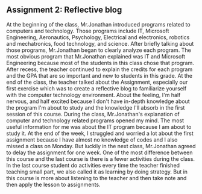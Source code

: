 ## Assignment 2: Reflective blog

At the beginning of the class, Mr.Jonathan introduced programs related to computers and technology. Those programs include IT, Microsoft Engineering, Aeronautics, Psychology, Electrical and electronics, robotics and mechatronics, food technology, and science. After briefly talking about those programs, Mr.Jonathan began to clearly analyze each program. The most obvious program that Mr.Jonathan explained was IT and Microsoft Engineering because most of the students in this class chose that program. After recess, the teacher continued to explain the credits for each program and the GPA that are so important and new to students in this grade. At the end of the class, the teacher talked about the Assignment, especially our first exercise which was to create a reflective blog to familiarize yourself with the computer technology environment.
About the feeling, I'm half nervous, and half excited because I don't have in-depth knowledge about the program I'm about to study and the knowledge I'll absorb in the first session of this course. During the class, Mr.Jonathan's explanation of computer and technology related programs opened my mind. The most useful information for me was about the IT program because I am about to study it. At the end of the week, I struggled and worried a lot about the first assignment because I have almost no knowledge of codes and I also missed a class on Monday. But luckily in the next class, Mr.Jonathan agreed to delay the assignment for one week.
One of the most difference between this course and the last course is there is a fewer activities during the class. In the last course student do activities every time the teacher finished teaching small part, we also called it as learning by doing strategy. But in this course is more about listening to the teacher and then take note and then apply the lesson to  assignments. 
